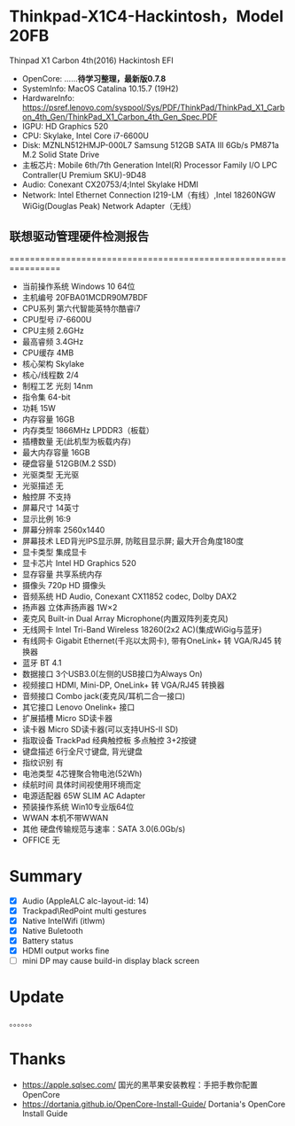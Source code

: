 # Thinkpad-X1C4-Hackintosh，Model 20FB
Thinpad X1 Carbon 4th(2016) Hackintosh EFI
- OpenCore: ......**待学习整理，最新版0.7.8**
- SystemInfo: MacOS Catalina 10.15.7 (19H2)
- HardwareInfo: https://psref.lenovo.com/syspool/Sys/PDF/ThinkPad/ThinkPad_X1_Carbon_4th_Gen/ThinkPad_X1_Carbon_4th_Gen_Spec.PDF
 - IGPU: HD Graphics 520
 - CPU: Skylake, Intel Core i7-6600U
 - Disk: MZNLN512HMJP-000L7 Samsung 512GB SATA III 6Gb/s PM871a M.2 Solid State Drive
 - 主板芯片: Mobile 6th/7th Generation Intel(R) Processor Family I/O LPC Contraller(U Premium SKU)-9D48
 - Audio: Conexant CX20753/4;Intel Skylake HDMI
 - Network: Intel Ethernet Connection I219-LM（有线）,Intel 18260NGW WiGig(Douglas Peak) Network Adapter（无线）

## 联想驱动管理硬件检测报告
================================================================
- 当前操作系统		Windows 10 64位
- 主机编号		20FBA01MCDR90M7BDF
- CPU系列			第六代智能英特尔酷睿i7
- CPU型号			i7-6600U
- CPU主频			2.6GHz
- 最高睿频		3.4GHz
- CPU缓存			4MB
- 核心架构		Skylake
- 核心/线程数		2/4
- 制程工艺		光刻  14nm
- 指令集			64-bit
- 功耗			15W
- 内存容量		16GB
- 内存类型		1866MHz LPDDR3（板载）
- 插槽数量		无(此机型为板载内存)
- 最大内存容量		16GB
- 硬盘容量		512GB(M.2 SSD)
- 光驱类型		无光驱
- 光驱描述		无
- 触控屏			不支持
- 屏幕尺寸		14英寸
- 显示比例		16:9
- 屏幕分辨率		2560x1440
- 屏幕技术		LED背光IPS显示屏, 防眩目显示屏; 最大开合角度180度
- 显卡类型		集成显卡
- 显卡芯片		Intel HD Graphics 520
- 显存容量		共享系统内存
- 摄像头			720p HD 摄像头
- 音频系统		HD Audio, Conexant CX11852 codec, Dolby DAX2
- 扬声器			立体声扬声器 1W×2
- 麦克风			Built-in Dual Array Microphone(内置双阵列麦克风)
- 无线网卡		Intel Tri-Band Wireless 18260(2x2 AC)(集成WiGig与蓝牙)
- 有线网卡		Gigabit Ethernet(千兆以太网卡), 带有OneLink+ 转 VGA/RJ45 转换器
- 蓝牙			BT 4.1
- 数据接口		3个USB3.0(左侧的USB接口为Always On)
- 视频接口		HDMI, Mini-DP, OneLink+ 转 VGA/RJ45 转换器
- 音频接口		Combo jack(麦克风/耳机二合一接口)
- 其它接口		Lenovo Onelink+ 接口
- 扩展插槽		Micro SD读卡器
- 读卡器			Micro SD读卡器(可以支持UHS-II SD)
- 指取设备		TrackPad 经典触控板 多点触控 3+2按键
- 键盘描述		6行全尺寸键盘, 背光键盘
- 指纹识别		有
- 电池类型		4芯锂聚合物电池(52Wh)
- 续航时间		具体时间视使用环境而定
- 电源适配器		65W SLIM AC Adapter
- 预装操作系统		Win10专业版64位
- WWAN			本机不带WWAN
- 其他			硬盘传输规范与速率：SATA 3.0(6.0Gb/s)
- OFFICE			无


# Summary
- [x] Audio (AppleALC alc-layout-id: 14)
- [x] Trackpad\RedPoint multi gestures
- [x] Native IntelWifi (itlwm)
- [x] Native Buletooth
- [x] Battery status
- [X] HDMI output works fine
- [ ] mini DP may cause build-in display black screen

# Update
。。。。。。

# Thanks
- https://apple.sqlsec.com/ 国光的黑苹果安装教程：手把手教你配置 OpenCore
- https://dortania.github.io/OpenCore-Install-Guide/ Dortania's OpenCore Install Guide
